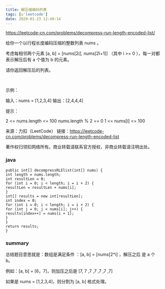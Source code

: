 ```yaml
---
title: 解压缩编码列表
tags: [u'leetcode']
date: 2020-01-23 12:49:14
---
```


https://leetcode-cn.com/problems/decompress-run-length-encoded-list/

给你一个以行程长度编码压缩的整数列表 nums 。

考虑每相邻两个元素 [a, b] = [nums[2*i], nums[2*i+1]] （其中 i >= 0 ），每一对都表示解压后有 a 个值为 b 的元素。

请你返回解压后的列表。

 

示例：

输入：nums = [1,2,3,4]
输出：[2,4,4,4]
 

提示：

2 <= nums.length <= 100
nums.length % 2 == 0
1 <= nums[i] <= 100

来源：力扣（LeetCode）
链接：https://leetcode-cn.com/problems/decompress-run-length-encoded-list

著作权归领扣网络所有。商业转载请联系官方授权，非商业转载请注明出处。

### java

```
public int[] decompressRLElist(int[] nums) {
int length = nums.length;
int resultLen = 0;
for (int i = 0; i < length; i = i + 2) {
resultLen = resultLen + nums[i];
}
int[] results = new int[resultLen];
int index = 0;
for (int i = 0; i < length; i = i + 2) {
for (int j = 0; j < nums[i]; j++) {
results[index++] = nums[i + 1];
}
}
return results;
}
```

### summary

总结题目意思就是：数组是满足条件 ：[a, b] = [nums[2*i] ，解压之后 是  a 个 b。

例如：[a, b] = [6，7]，则加压之后是 [7, 7 ,7 ,7 ,7 ,7 ,7]

如果是 nums = [1,2,3,4]，则分割为 [a, b] 格式处理。




